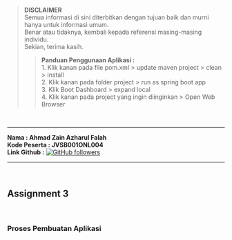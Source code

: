 >**DISCLAIMER**\
>Semua informasi di sini diterbitkan dengan tujuan baik dan murni hanya untuk informasi umum.\
>Benar atau tidaknya, kembali kepada referensi masing-masing individu.\
>Sekian, terima kasih.
>
>>**Panduan Penggunaan Aplikasi :**\
>		1. Klik kanan pada file pom.xml > update maven project > clean > install\
>		2. Klik kanan pada folder project > run as spring boot app\
>		3. Klik Boot Dashboard > expand local\
>		4. Klik kanan pada project yang ingin diinginkan > Open Web Browser

&nbsp;
- - - -
**Nama        : Ahmad Zain Azharul Falah**\
**Kode Peserta : JVSB001ONL004**\
**Link Github  :** [![GitHub followers](https://img.shields.io/github/followers/zenzett?label=Zain&style=social)](https://github.com/zenzett/Hacktiv8-JavaSpringBoot)
- - - -

&nbsp;
## Assignment 3

&nbsp;
### Proses Pembuatan Aplikasi

&nbsp;